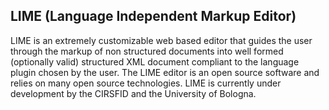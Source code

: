 LIME (Language Independent Markup Editor)
---


LIME is an extremely customizable web based editor that guides the user through the markup of non structured documents into well formed (optionally valid) structured XML document compliant to the language plugin chosen by the user. The LIME editor is an open source software and relies on many open source technologies. LIME is currently under development by the CIRSFID and the University of Bologna.
